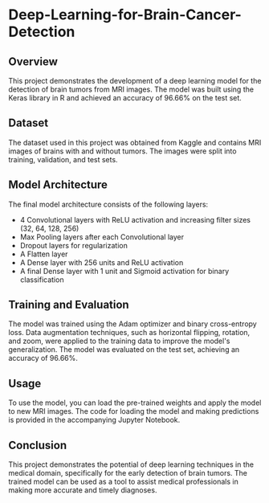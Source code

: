 # Deep-Learning-for-Brain-Cancer-Detection

## Overview

This project demonstrates the development of a deep learning model for the detection of brain tumors from MRI images. The model was built using the Keras library in R and achieved an accuracy of 96.66% on the test set.

## Dataset

The dataset used in this project was obtained from Kaggle and contains MRI images of brains with and without tumors. The images were split into training, validation, and test sets.

## Model Architecture

The final model architecture consists of the following layers:

- 4 Convolutional layers with ReLU activation and increasing filter sizes (32, 64, 128, 256)
- Max Pooling layers after each Convolutional layer
- Dropout layers for regularization
- A Flatten layer
- A Dense layer with 256 units and ReLU activation
- A final Dense layer with 1 unit and Sigmoid activation for binary classification

## Training and Evaluation

The model was trained using the Adam optimizer and binary cross-entropy loss. Data augmentation techniques, such as horizontal flipping, rotation, and zoom, were applied to the training data to improve the model's generalization. The model was evaluated on the test set, achieving an accuracy of 96.66%.

## Usage

To use the model, you can load the pre-trained weights and apply the model to new MRI images. The code for loading the model and making predictions is provided in the accompanying Jupyter Notebook.

## Conclusion

This project demonstrates the potential of deep learning techniques in the medical domain, specifically for the early detection of brain tumors. The trained model can be used as a tool to assist medical professionals in making more accurate and timely diagnoses.
